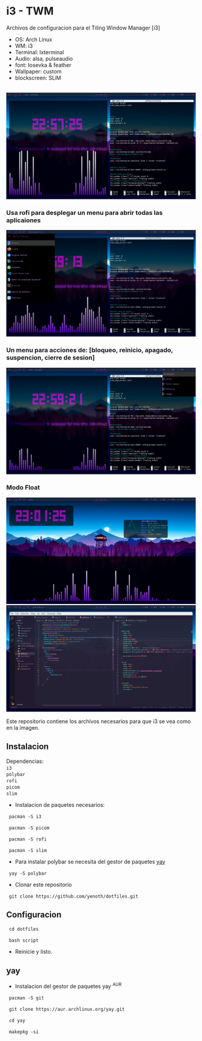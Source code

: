 # i3 - TWM

Archivos de configuracion para el Tiling Window Manager [i3]


- OS: Arch Linux
- WM: i3
- Terminal: lxterminal
- Audio: alsa, pulseaudio
- font: Iosevka & feather
- Wallpaper: custom
- blockscreen: SLiM
<br>
<!-- img -->
<img src="screenshots/cap1.png">

### Usa rofi para desplegar un menu para abrir todas las aplicaiones
<img src="screenshots/menu.png">


### Un menu para acciones de: [bloqueo, reinicio, apagado, suspencion, cierre de sesion]
<img src="screenshots/powermenu.png">


### Modo Float
<img src="screenshots/float.png">
<br>
<img src="screenshots/vscode.png">

Este repositorio contiene los archivos necesarios para que i3 se vea como en la imagen.

## Instalacion


Dependencias: <br> `i3` <br> `polybar` <br> `rofi` <br> `picom` <br> `slim`
 

- Instalacion de paquetes necesarios:
```
 pacman -S i3
```
```
 pacman -S picom
```
```
 pacman -S rofi
```
```
 pacman -S slim
```
- Para instalar polybar se necesita del gestor de paquetes <a href="#yay">yay<a>
```
 yay -S polybar
```
- Clonar este repositorio
```
 git clone https://github.com/yenoth/dotfiles.git
```

## Configuracion
```
 cd dotfiles
```
```
 bash script
```
- Reinicie y listo.
 
<h2 id="yay">yay</h2>

- Instalacion del gestor de paquetes yay <sup>AUR</sup> 
 
```
 pacman -S git
```
```
 git clone https://aur.archlinux.org/yay.git
```
```
 cd yay  
```
```
 makepkg -si  
```

  
